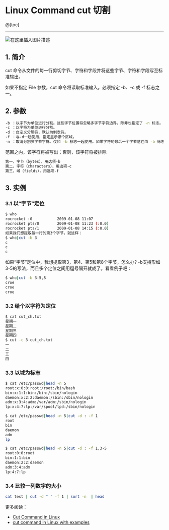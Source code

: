 #  Linux Command cut 切割


@[toc]

---
![在这里插入图片描述](https://img-blog.csdnimg.cn/3f9909aef33c4218b8400b9d931e99a4.gif#pic_center)
## 1. 简介

cut 命令从文件的每一行剪切字节、字符和字段并将这些字节、字符和字段写至标准输出。

如果不指定 File 参数，cut 命令将读取标准输入。必须指定 -b、-c 或 -f 标志之一。

## 2. 参数

```bash
-b ：以字节为单位进行分割。这些字节位置将忽略多字节字符边界，除非也指定了 -n 标志。
-c ：以字符为单位进行分割。
-d ：自定义分隔符，默认为制表符。
-f ：与-d一起使用，指定显示哪个区域。
-n ：取消分割多字节字符。仅和 -b 标志一起使用。如果字符的最后一个字节落在由 -b 标志的 List 参数指示的
```

范围之内，该字符将被写出；否则，该字符将被排除


```bash
第一，字节（bytes），用选项-b
第二，字符（characters），用选项-c
第三，域（fields），用选项-f
```
## 3. 实例
### 3.1 以“字节”定位

```bash
$ who
rocrocket :0           2009-01-08 11:07
rocrocket pts/0        2009-01-08 11:23 (:0.0)
rocrocket pts/1        2009-01-08 14:15 (:0.0)
如果我们想提取每一行的第3个字节，就这样：
$ who|cut -b 3
c
c
c
```

 如果“字节”定位中，我想提取第3，第4、第5和第8个字节，怎么办?
-b支持形如3-5的写法，而且多个定位之间用逗号隔开就成了。看看例子吧：

```bash
$ who|cut -b 3-5,8
croe
croe
croe
```


### 3.2 给个以字符为定位

```bash
$ cat cut_ch.txt
星期一
星期二
星期三
星期四
$ cut -c 3 cut_ch.txt
一
二
三
四
```


### 3.3 以域为标志

```bash
$ cat /etc/passwd|head -n 5
root:x:0:0:root:/root:/bin/bash
bin:x:1:1:bin:/bin:/sbin/nologin
daemon:x:2:2:daemon:/sbin:/sbin/nologin
adm:x:3:4:adm:/var/adm:/sbin/nologin
lp:x:4:7:lp:/var/spool/lpd:/sbin/nologin

$ cat /etc/passwd|head -n 5|cut -d : -f 1
root
bin
daemon
adm
lp

$ cat /etc/passwd|head -n 5|cut -d : -f 1,3-5
root:0:0:root
bin:1:1:bin
daemon:2:2:daemon
adm:3:4:adm
lp:4:7:lp
```

### 3.4 比较一列数字的大小

```bash
cat test | cut -d " " -f 1 | sort -n  | head 
```

更多阅读：

 - [Cut Command in Linux](https://linuxize.com/post/linux-cut-command/)
 - [cut command in Linux with examples](https://www.geeksforgeeks.org/cut-command-linux-examples/)



